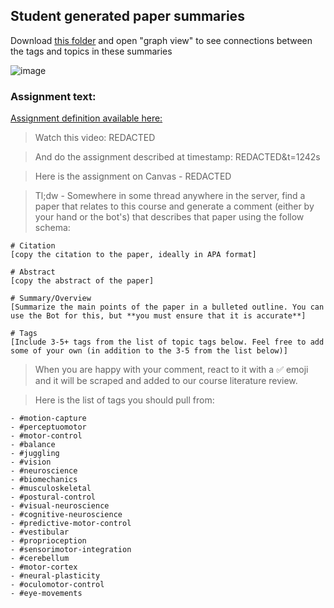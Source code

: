 ## Student generated paper summaries

Download [this folder](https://github.com/NeuralControlHumanMovement-2023-Summer1/main_course_repo/blob/7f5ea23258764ecc1f1ace7f2d528de871ea50ca/docs/CourseObsidianVault/paper_summaries) and open "graph view" to see connections between the tags and topics in these summaries

![image](https://github.com/NeuralControlHumanMovement-2023-Summer1/main_course_repo/assets/15314521/973aa69e-6b77-45d1-a33a-73b500ad8443)



### Assignment text: 
[Assignment definition available here:](https://discord.com/channels/1103650795213303828/1120139711160254474/1120139711160254474) 

>Watch this video: REDACTED

>And do the assignment described at timestamp:   REDACTED&t=1242s 

>Here is the assignment on Canvas - REDACTED

>Tl;dw - Somewhere in some thread anywhere in the server, find a paper that relates to this course and generate a comment (either by your hand or the bot's) that describes that paper using the follow schema: 
```
# Citation 
[copy the citation to the paper, ideally in APA format]

# Abstract
[copy the abstract of the paper]

# Summary/Overview 
[Summarize the main points of the paper in a bulleted outline. You can use the Bot for this, but **you must ensure that it is accurate**]

# Tags 
[Include 3-5+ tags from the list of topic tags below. Feel free to add some of your own (in addition to the 3-5 from the list below)]
```

> When you are happy with your comment, react to it with a ✅  emoji and it will be scraped and added to our course literature review.

> Here is the list of tags you should pull from: 
```
- #motion-capture
- #perceptuomotor
- #motor-control
- #balance
- #juggling
- #vision
- #neuroscience
- #biomechanics
- #musculoskeletal
- #postural-control
- #visual-neuroscience
- #cognitive-neuroscience
- #predictive-motor-control
- #vestibular
- #proprioception
- #sensorimotor-integration
- #cerebellum
- #motor-cortex
- #neural-plasticity
- #oculomotor-control
- #eye-movements

```

